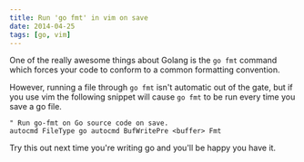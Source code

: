 ```yaml
---
title: Run 'go fmt' in vim on save
date: 2014-04-25
tags: [go, vim]
---
```


One of the really awesome things about Golang is the `go fmt` command which forces your code to conform to a common formatting convention.

However, running a file through `go fmt` isn't automatic out of the gate, but if you use vim the following snippet will cause `go fmt` to be run every time you save a go file.

```vim
" Run go-fmt on Go source code on save.
autocmd FileType go autocmd BufWritePre <buffer> Fmt
```

Try this out next time you're writing go and you'll be happy you have it.
